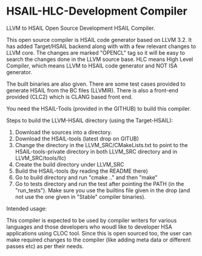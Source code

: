 HSAIL-HLC-Development Compiler
===============================

LLVM to HSAIL Open Source Development HSAIL Compiler. 


This open source compiler is HSAIL code generator based on LLVM 3.2. It has added
Target/HSAIL backend along with with a few relevant changes to LLVM core.  The changes
are marked "OPENCL" tag so it will be easy to search the changes done in the LLVM source 
base. HLC means High Level Compiler, which means LLVM to HSAIL code generator and NOT
ISA generator.

The built binaries are also given. There are some test cases provided to generate
HSAIL from the BC files (LLVMIR). There is also a front-end provided (CLC2) which is
CLANG based front end. 

You need the HSAIL-Tools (provided in the GITHUB) to build this compiler.

Steps to build the LLVM-HSAIL directory (using the Target-HSAIL):

 1. Download the sources into a directory. 
 2. Download the HSAIL-tools (latest drop on GITUB)
 3. Change the directory in the LLVM_SRC/CMakeLists.txt to point to the HSAIL-tools-private directory
 in both LLVM_SRC directory and in LLVM_SRC/tools/llc)
 4. Create the build directory under LLVM_SRC 
 5. Build the HSAIL-tools (by reading the README there)
 6. Go to build directory and run "cmake .." and then "make"
 7. Go to tests directory and run the test after pointing the PATH (in the "run_tests"). Make sure you use
the builtins file given in the drop (and not use the one given in "Stable" compiler binaries).

Intended usage:

This compiler is expected to be used by compiler writers for various languages and those developers who woudl like to developer HSA applications using CLOC tool. Since this is open sourced too, the user can make required changes to the compiler (like adding meta data or different passes etc) as per their needs.
